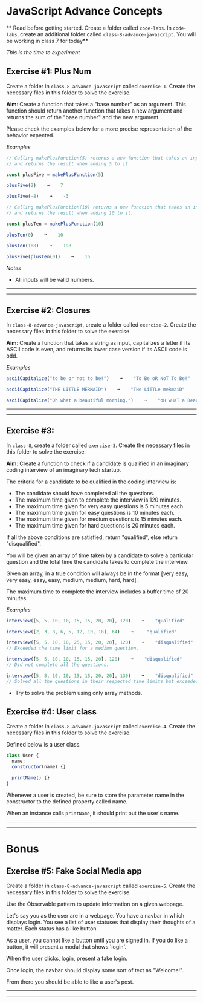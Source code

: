 # JavaScript Advance Concepts

** Read before getting started. Create a folder called `code-labs`. In `code-labs`, create an additional folder called `class-8-advance-javascript`. You will be working in class 7 for today**

_This is the time to experiment_

## Exercise #1: Plus Num

Create a folder in `class-8-advance-javascript` called `exercise-1`. Create the necessary files in this folder to solve the exercise.

**Aim**: Create a function that takes a "base number" as an argument. This function should return another function that takes a new argument and returns the sum of the "base number" and the new argument.

Please check the examples below for a more precise representation of the behavior expected.

_Examples_

```js
// Calling makePlusFunction(5) returns a new function that takes an input,
// and returns the result when adding 5 to it.

const plusFive = makePlusFunction(5)

plusFive(2)    ➞    7

plusFive(-8)    ➞    -3

// Calling makePlusFunction(10) returns a new function that takes an input,
// and returns the result when adding 10 to it.

const plusTen = makePlusFunction(10)

plusTen(0)    ➞    10

plusTen(188)    ➞    198

plusFive(plusTen(0))    ➞    15
```

_Notes_

- All inputs will be valid numbers.

---

---

## Exercise #2: Closures

In `class-8-advance-javascript`, create a folder called `exercise-2`. Create the necessary files in this folder to solve the exercise.

**Aim**: Create a function that takes a string as input, capitalizes a letter if its ASCII code is even, and returns its lower case version if its ASCII code is odd.

_Examples_

```js
asciiCapitalize("to be or not to be!")    ➞    "To Be oR NoT To Be!"

asciiCapitalize("THE LITTLE MERMAID")    ➞    "THe LiTTLe meRmaiD"

asciiCapitalize("Oh what a beautiful morning.")    ➞    "oH wHaT a BeauTiFuL moRNiNg."
```

---

---

## Exercise #3:

In `class-8`, create a folder called `exercise-3`. Create the necessary files in this folder to solve the exercise.

**Aim**: Create a function to check if a candidate is qualified in an imaginary coding interview of an imaginary tech startup.

The criteria for a candidate to be qualified in the coding interview is:

- The candidate should have completed all the questions.
- The maximum time given to complete the interview is 120 minutes.
- The maximum time given for very easy questions is 5 minutes each.
- The maximum time given for easy questions is 10 minutes each.
- The maximum time given for medium questions is 15 minutes each.
- The maximum time given for hard questions is 20 minutes each.

If all the above conditions are satisfied, return "qualified", else return "disqualified".

You will be given an array of time taken by a candidate to solve a particular question and the total time the candidate takes to complete the interview.

Given an array, in a true condition will always be in the format [very easy, very easy, easy, easy, medium, medium, hard, hard].

The maximum time to complete the interview includes a buffer time of 20 minutes.

_Examples_

```js
interview([5, 5, 10, 10, 15, 15, 20, 20], 120)    ➞    "qualified"

interview([2, 3, 8, 6, 5, 12, 10, 18], 64)    ➞     "qualified"

interview([5, 5, 10, 10, 25, 15, 20, 20], 120)    ➞    "disqualified"
// Exceeded the time limit for a medium question.

interview([5, 5, 10, 10, 15, 15, 20], 120)    ➞    "disqualified"
// Did not complete all the questions.

interview([5, 5, 10, 10, 15, 15, 20, 20], 130)    ➞    "disqualified"
// Solved all the questions in their respected time limits but exceeded the total time limit of the interview.
```

- Try to solve the problem using only array methods.

## Exercise #4: User class

Create a folder in `class-8-advance-javascript` called `exercise-4`. Create the necessary files in this folder to solve the exercise.

Defined below is a user class.

```js
class User {
  name;
  constructor(name) {}

  printName() {}
}
```

Whenever a user is created, be sure to store the parameter name in the constructor to the defined property called name.

When an instance calls `printName`, it should print out the user's name.

---

---

# Bonus

## Exercise #5: Fake Social Media app

Create a folder in `class-8-advance-javascript` called `exercise-5`. Create the necessary files in this folder to solve the exercise.

Use the Observable pattern to update information on a given webpage. 


Let's say you as the user are in a webpage.
You have a navbar in which displays login. 
You see a list of user statuses that display their thoughts of a matter. 
Each status has a like button. 

As a user, you cannot like a button until you are signed in. If you do like a button, it will present a modal that shows 'login'.

When the user clicks, login, present a fake login. 

Once login, the navbar should display some sort of text as "Welcome!". 

From there you should be able to like a user's post. 


---

---
